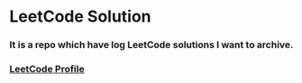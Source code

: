 # LeetCode Solution

### It is a repo which have log LeetCode solutions I want to archive.

### [LeetCode Profile](https://leetcode.com/s13377cw8v9/)